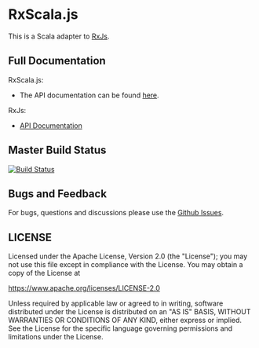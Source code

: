 # RxScala.js

This is a Scala adapter to [RxJs](http://github.com/ReactiveX/RxJs).


## Full Documentation

RxScala.js: 

- The API documentation can be found [here](http://LukaJCB.github.io/rxscala-js). 


RxJs:

- [API Documentation](http://reactivex.io/rxjs)

## Master Build Status

[![Build Status](https://travis-ci.org/LukaJCB/rxscala-js.svg?branch=master)](https://travis-ci.org/LukaJCB/rxscala-js)

## Bugs and Feedback

For bugs, questions and discussions please use the [Github Issues](https://github.com/LukaJCB/rxscala-js/issues).

## LICENSE

Licensed under the Apache License, Version 2.0 (the "License");
you may not use this file except in compliance with the License.
You may obtain a copy of the License at

<https://www.apache.org/licenses/LICENSE-2.0>

Unless required by applicable law or agreed to in writing, software
distributed under the License is distributed on an "AS IS" BASIS,
WITHOUT WARRANTIES OR CONDITIONS OF ANY KIND, either express or implied.
See the License for the specific language governing permissions and
limitations under the License.

